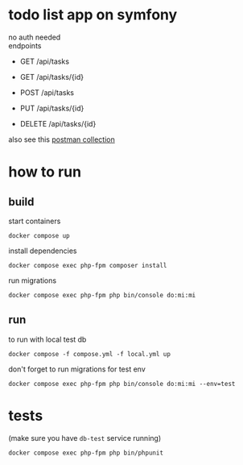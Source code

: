 # todo list app on symfony

no auth needed  
endpoints  

- GET /api/tasks 

- GET /api/tasks/{id} 

- POST /api/tasks

- PUT /api/tasks/{id} 

- DELETE /api/tasks/{id}

also see this [postman collection](https://github.com/gennadyterekhov/todo-list-symfony/blob/main/docs/postman_collection.json)


# how to run

## build

start containers

    docker compose up

install dependencies

    docker compose exec php-fpm composer install

run migrations

    docker compose exec php-fpm php bin/console do:mi:mi

## run

to run with local test db

    docker compose -f compose.yml -f local.yml up

don't forget to run migrations for test env

    docker compose exec php-fpm php bin/console do:mi:mi --env=test


# tests

(make sure you have `db-test` service running)

    docker compose exec php-fpm php bin/phpunit